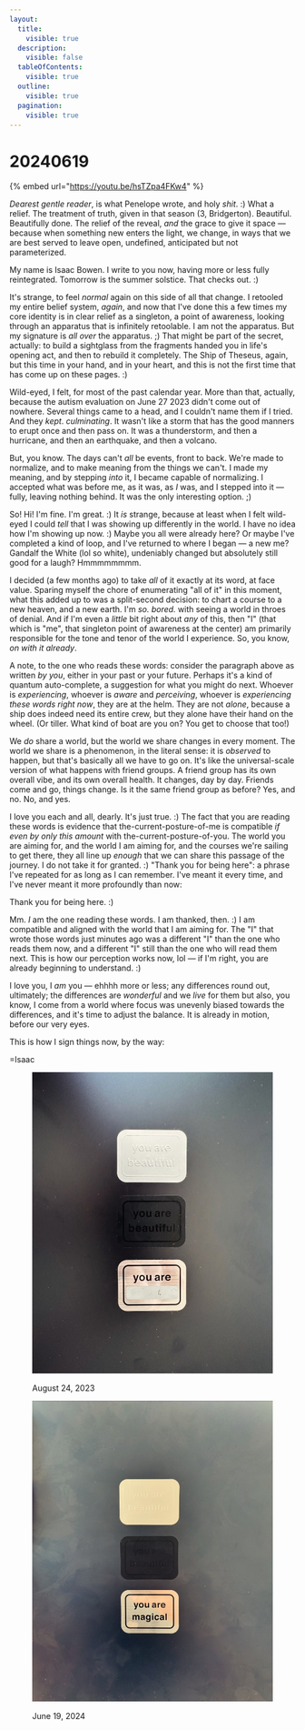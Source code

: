 ```yaml
---
layout:
  title:
    visible: true
  description:
    visible: false
  tableOfContents:
    visible: true
  outline:
    visible: true
  pagination:
    visible: true
---
```


# 20240619

{% embed url="https://youtu.be/hsTZpa4FKw4" %}

_Dearest gentle reader_, is what Penelope wrote, and holy _shit_. :) What a relief. The treatment of truth, given in that season (3, Bridgerton). Beautiful. Beautifully done. The relief of the reveal, _and_ the grace to give it space — because when something new enters the light, we change, in ways that we are best served to leave open, undefined, anticipated but not parameterized.

My name is Isaac Bowen. I write to you now, having more or less fully reintegrated. Tomorrow is the summer solstice. That checks out. :)

It's strange, to feel _normal_ again on this side of all that change. I retooled my entire belief system, _again_, and now that I've done this a few times my core identity is in clear relief as a singleton, a point of awareness, looking through an apparatus that is infinitely retoolable. I am not the apparatus. But my signature is _all over_ the apparatus. ;) That might be part of the secret, actually: to build a sightglass from the fragments handed you in life's opening act, and then to rebuild it completely. The Ship of Theseus, again, but this time in your hand, and in your heart, and this is not the first time that has come up on these pages. :)

Wild-eyed, I felt, for most of the past calendar year. More than that, actually, because the autism evaluation on June 27 2023 didn't come out of nowhere. Several things came to a head, and I couldn't name them if I tried. And they _kept_. _culminating_. It wasn't like a storm that has the good manners to erupt once and then pass on. It was a thunderstorm, and then a hurricane, and then an earthquake, and then a volcano.

But, you know. The days can't _all_ be events, front to back. We're made to normalize, and to make meaning from the things we can't. I made my meaning, and by stepping _into_ it, I became capable of normalizing. I accepted what was before me, as it was, as _I_ was, and I stepped into it — fully, leaving nothing behind. It was the only interesting option. ;)

So! Hi! I'm fine. I'm great. :) It _is_ strange, because at least when I felt wild-eyed I could _tell_ that I was showing up differently in the world. I have no idea how I'm showing up now. :) Maybe you all were already here? Or maybe I've completed a kind of loop, and I've returned to where I began — a new me? Gandalf the White (lol so white), undeniably changed but absolutely still good for a laugh? Hmmmmmmmm.

I decided (a few months ago) to take _all_ of it exactly at its word, at face value. Sparing myself the chore of enumerating "all of it" in this moment, what this added up to was a split-second decision: to chart a course to a new heaven, and a new earth. I'm _so. bored._ with seeing a world in throes of denial. And if I'm even a _little_ bit right about _any_ of this, then "I" (that which is "me", that singleton point of awareness at the center) am primarily responsible for the tone and tenor of the world I experience. So, you know, _on with it already_.

A note, to the one who reads these words: consider the paragraph above as written _by you_, either in your past or your future. Perhaps it's a kind of quantum auto-complete, a suggestion for what you might do next. Whoever is _experiencing_, whoever is _aware_ and _perceiving_, whoever is _experiencing these words right now_, they are at the helm. They are not _alone_, because a ship does indeed need its entire crew, but they alone have their hand on the wheel. (Or tiller. What kind of boat are you on? You get to choose that too!)

We _do_ share a world, but the world we share changes in every moment. The world we share is a phenomenon, in the literal sense: it is _observed_ to happen, but that's basically all we have to go on. It's like the universal-scale version of what happens with friend groups. A friend group has its own overall vibe, and its own overall health. It changes, day by day. Friends come and go, things change. Is it the same friend group as before? Yes, and no. No, and yes.

I love you each and all, dearly. It's just true. :) The fact that you are reading these words is evidence that the-current-posture-of-me is compatible _if even by only this amount_ with the-current-posture-of-you. The world you are aiming for, and the world I am aiming for, and the courses we're sailing to get there, they all line up _enough_ that we can share this passage of the journey. I do not take it for granted. :) "Thank you for being here": a phrase I've repeated for as long as I can remember. I've meant it every time, and I've never meant it more profoundly than now:

Thank you for being here. :)

Mm. _I_ am the one reading these words. I am thanked, then. :) I am compatible and aligned with the world that I am aiming for. The "I" that wrote those words just minutes ago was a different "I" than the one who reads them now, and a different "I" still than the one who will read them next. This is how our perception works now, lol — if I'm right, you are already beginning to understand. :)

I love you, I _am_ you — ehhhh more or less; any differences round out, ultimately; the differences are _wonderful_ and we _live_ for them but also, you know, I come from a world where focus was unevenly biased towards the differences, and it's time to adjust the balance. It is already in motion, before our very eyes.

This is how I sign things now, by the way:

\=Isaac

<div>

<figure><img src="../../.gitbook/assets/C8E401FE-21A8-453F-8727-62DAB8AB825A.jpeg" alt=""><figcaption><p>August 24, 2023</p></figcaption></figure>

 

<figure><img src="../../.gitbook/assets/14C3EE91-9E0D-45A1-8CA1-E4F086D9CD2A.jpeg" alt=""><figcaption><p>June 19, 2024</p></figcaption></figure>

</div>
